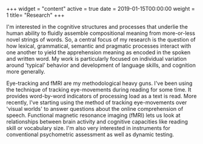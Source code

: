+++
widget = "content"
active = true
date = 2019-01-15T00:00:00
weight = 1
title= "Research"
+++

I'm interested in the cognitive structures and processes that underlie the human ability to fluidly assemble compositional meaning from more-or-less novel strings of words. So, a central focus of my research is the question of how lexical, grammatical, semantic and pragmatic processes interact with one another to yield the apprehension meaning as encoded in the spoken and written word. My work is particularly focused on individual variation around 'typical' behavior and development of language skills, and cognition more generally.

Eye-tracking and fMRI are my methodological heavy guns. I've been using the technique of tracking eye-movements during reading for some time. It provides word-by-word indicators of processing load as a text is read. More recently, I've starting using the method of tracking eye-movements over 'visual worlds' to answer questions about the online comprehension of speech. Functional magnetic resonance imaging (fMRI) lets us look at relationships between brain activity and cognitive capacities like reading skill or vocabulary size. I'm also very interested in instruments for conventional psychometric assessment as well as dynamic testing.
